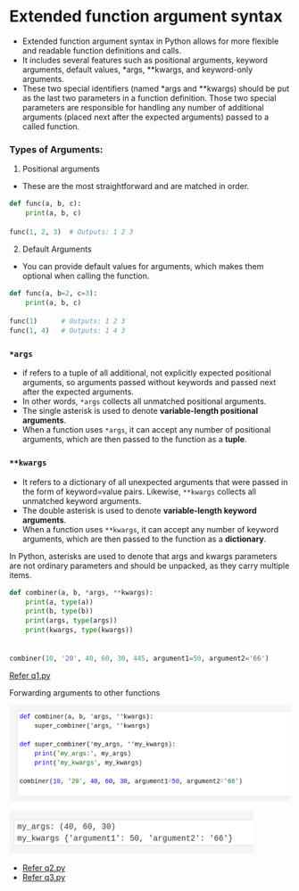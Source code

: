 # Extended function argument syntax 

- Extended function argument syntax in Python allows for more flexible and readable function definitions and calls.
- It includes several features such as positional arguments, keyword arguments, default values, *args, **kwargs, and keyword-only arguments.
- These two special identifiers (named *args and **kwargs) should be put as the last two parameters in a function definition. Those two special parameters are responsible for handling any number of additional arguments (placed next after the expected arguments) passed to a called function.

### **Types of Arguments**:

1. Positional arguments
- These are the most straightforward and are matched in order.

```python
def func(a, b, c):
    print(a, b, c)

func(1, 2, 3)  # Outputs: 1 2 3
```

2. Default Arguments
- You can provide default values for arguments, which makes them optional when calling the function.

```python
def func(a, b=2, c=3):
    print(a, b, c)

func(1)      # Outputs: 1 2 3
func(1, 4)   # Outputs: 1 4 3
```

### `*args`

- if refers to a tuple of all additional, not explicitly expected positional arguments, so arguments passed without keywords and passed next after the expected arguments. 
- In other words, `*args` collects all unmatched positional arguments.
- The single asterisk is used to denote **variable-length positional arguments**. 
- When a function uses `*args`, it can accept any number of positional arguments, which are then passed to the function as a **tuple**.

### `**kwargs`
- It refers to a dictionary of all unexpected arguments that were passed in the form of keyword=value pairs. Likewise, `**kwargs` collects all unmatched keyword arguments.
- The double asterisk is used to denote **variable-length keyword arguments**.
- When a function uses `**kwargs`, it can accept any number of keyword arguments, which are then passed to the function as a **dictionary**.

In Python, asterisks are used to denote that args and kwargs parameters are not ordinary parameters and should be unpacked, as they carry multiple items.

```python 
def combiner(a, b, *args, **kwargs):
    print(a, type(a))
    print(b, type(b))
    print(args, type(args))
    print(kwargs, type(kwargs))


combiner(10, '20', 40, 60, 30, 445, argument1=50, argument2='66')
```

[Refer q1.py](./q1.py)

Forwarding arguments to other functions 

![alt text](image.png)

![alt text](image-1.png)

- [Refer q2.py](./q2.py)
- [Refer q3.py](./q3.py)
